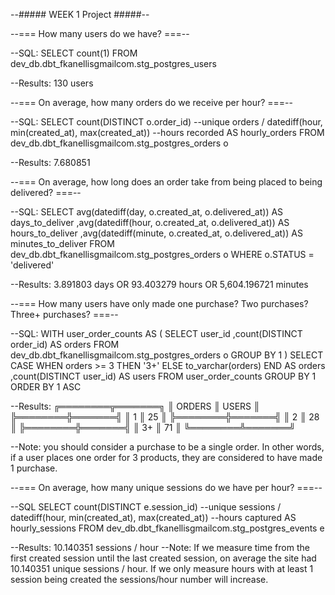 
--##### WEEK 1 Project #####--

--=== How many users do we have? ===--

--SQL:
SELECT count(1)
FROM dev_db.dbt_fkanellisgmailcom.stg_postgres_users

--Results: 130 users

--=== On average, how many orders do we receive per hour? ===--

--SQL:
SELECT count(DISTINCT o.order_id) --unique orders
	/ datediff(hour, min(created_at), max(created_at)) --hours recorded
	AS hourly_orders
FROM dev_db.dbt_fkanellisgmailcom.stg_postgres_orders o

--Results: 7.680851


--=== On average, how long does an order take from being placed to being delivered? ===--

--SQL:
SELECT avg(datediff(day, o.created_at, o.delivered_at)) AS days_to_deliver
	,avg(datediff(hour, o.created_at, o.delivered_at)) AS hours_to_deliver
	,avg(datediff(minute, o.created_at, o.delivered_at)) AS minutes_to_deliver
FROM dev_db.dbt_fkanellisgmailcom.stg_postgres_orders o
WHERE o.STATUS = 'delivered'

--Results: 3.891803 days OR 93.403279 hours OR 5,604.196721 minutes


--=== How many users have only made one purchase? Two purchases? Three+ purchases? ===--

--SQL:
WITH user_order_counts
AS (
	SELECT user_id
		,count(DISTINCT order_id) AS orders
	FROM dev_db.dbt_fkanellisgmailcom.stg_postgres_orders o
	GROUP BY 1
	)
SELECT CASE 
		WHEN orders >= 3
			THEN '3+'
		ELSE to_varchar(orders)
		END AS orders
	,count(DISTINCT user_id) AS users
FROM user_order_counts
GROUP BY 1
ORDER BY 1 ASC

--Results: 
    ╔════════╦═══════╗
    ║ ORDERS ║ USERS ║
    ╠════════╬═══════╣
    ║ 1      ║ 25    ║
    ╠════════╬═══════╣
    ║ 2      ║ 28    ║
    ╠════════╬═══════╣
    ║ 3+     ║ 71    ║
    ╚════════╩═══════╝

--Note: you should consider a purchase to be a single order. In other words, if a user places one order for 3 products, they are considered to have made 1 purchase. 

--=== On average, how many unique sessions do we have per hour? ===--

--SQL
SELECT count(DISTINCT e.session_id) --unique sessions
	/ datediff(hour, min(created_at), max(created_at)) --hours captured
	AS hourly_sessions
FROM dev_db.dbt_fkanellisgmailcom.stg_postgres_events e

--Results: 10.140351 sessions / hour
--Note: If we measure time from the first created session until the last created session, on average the site had 10.140351 unique sessions / hour. If we only measure hours with at least 1 session being created the sessions/hour number will increase.